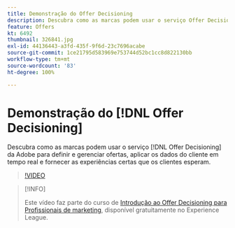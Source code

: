 ```yaml
---
title: Demonstração do Offer Decisioning
description: Descubra como as marcas podem usar o serviço Offer Decisioning da Adobe para definir e gerenciar ofertas, aplicar os dados do cliente em tempo real e fornecer as experiências certas que os clientes esperam.
feature: Offers
kt: 6492
thumbnail: 326841.jpg
exl-id: 44136443-a3fd-435f-9f6d-23c7696acabe
source-git-commit: 1ce21795d583969e753744d52bc1cc8d822130bb
workflow-type: tm+mt
source-wordcount: '83'
ht-degree: 100%

---
```


# Demonstração do [!DNL Offer Decisioning]

Descubra como as marcas podem usar o serviço [!DNL Offer Decisioning] da Adobe para definir e gerenciar ofertas, aplicar os dados do cliente em tempo real e fornecer as experiências certas que os clientes esperam.

>[!VIDEO](https://video.tv.adobe.com/v/326841?quality=12&learn=on)

>[!INFO]
>
> Este vídeo faz parte do curso de [Introdução ao Offer Decisioning para Profissionais de marketing](https://experienceleague.adobe.com/?recommended=ExperiencePlatform-U-1-2020.1.offerdecisioning), disponível gratuitamente no Experience League.
